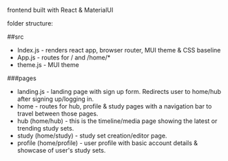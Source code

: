 frontend built with React & MaterialUI

folder structure:

##src
* Index.js - renders react app, browser router, MUI theme & CSS baseline
* App.js - routes for / and /home/* 
* theme.js - MUI theme

###pages
* landing.js - landing page with sign up form. Redirects user to home/hub after signing up/logging in.
* home - routes for hub, profile & study pages with a navigation bar to travel between those pages.
* hub (home/hub) - this is the timeline/media page showing the latest or trending study sets.
* study (home/study) - study set creation/editor page.
* profile (home/profile) - user profile with basic account details & showcase of user's study sets.